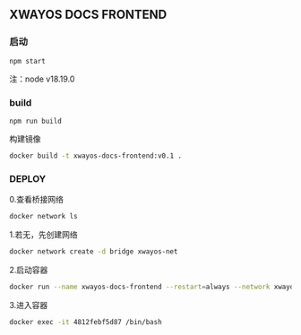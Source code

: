## XWAYOS DOCS FRONTEND

### 启动

```
npm start
```

注：node v18.19.0

### build

```
npm run build
```
构建镜像

```bash
docker build -t xwayos-docs-frontend:v0.1 .
```
### DEPLOY
0.查看桥接网络
```bash
docker network ls
```
1.若无，先创建网络
```bash
docker network create -d bridge xwayos-net
```
2.启动容器
```bash
docker run --name xwayos-docs-frontend --restart=always --network xwayos-net -p 9041:9041 -d xwayos-docs-frontend:v0.1
```
3.进入容器
```bash
docker exec -it 4812febf5d87 /bin/bash
```
